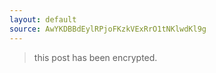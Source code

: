 ```yaml
---
layout: default
source: AwYKDBBdEylRPjoFKzkVExRrO1tNKlwdKl9g
---
```


> this post has been encrypted.